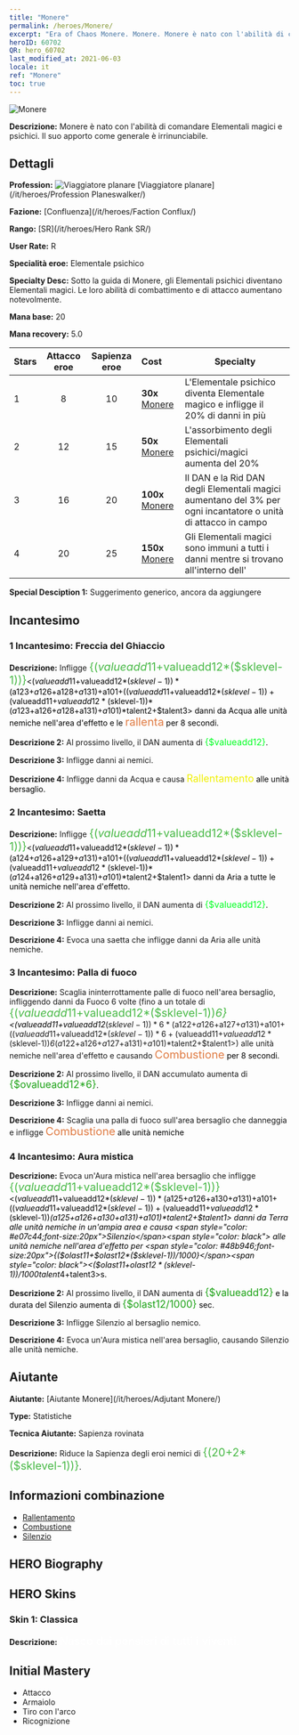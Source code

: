 ```yaml
---
title: "Monere"
permalink: /heroes/Monere/
excerpt: "Era of Chaos Monere. Monere. Monere è nato con l'abilità di comandare Elementali magici e psichici. Il suo apporto come generale è irrinunciabile."
heroID: 60702
QR: hero_60702
last_modified_at: 2021-06-03
locale: it
ref: "Monere"
toc: true
---
```

  ![Monere](/images/h/h_Monere.jpg)

 **Descrizione:** Monere è nato con l'abilità di comandare Elementali magici e psichici. Il suo apporto come generale è irrinunciabile.
## Dettagli
 **Profession:** ![Viaggiatore planare](/images/h/h_prof_13.png)  [Viaggiatore planare](/it/heroes/Profession Planeswalker/)

 **Fazione:** [Confluenza](/it/heroes/Faction Conflux/)

 **Rango:** [SR](/it/heroes/Hero Rank SR/)

 **User Rate:** R

 **Specialità eroe:** Elementale psichico

 **Specialty Desc:** Sotto la guida di Monere, gli Elementali psichici diventano Elementali magici. Le loro abilità di combattimento e di attacco aumentano notevolmente.

 **Mana base:** 20

 **Mana recovery:** 5.0


  | Stars | Attacco eroe | Sapienza eroe | Cost |     Specialty     |
  |---------|:---------------:|:---------------:|:--|--------------------|
  |    1    | 8 | 10 | **30x** [Monere](/ItemsIT/her_379/) | L'Elementale psichico diventa Elementale magico e <Scoppio di energia> infligge il 20% di danni in più |
  |    2    | 12 | 15 | **50x** [Monere](/ItemsIT/her_379/) | L'assorbimento degli Elementali psichici/magici aumenta del 20% |
  |    3    | 16 | 20 | **100x** [Monere](/ItemsIT/her_379/) | Il DAN e la Rid DAN degli Elementali magici aumentano del 3% per ogni incantatore o unità di attacco in campo |
  |    4    | 20 | 25 | **150x** [Monere](/ItemsIT/her_379/) | Gli Elementali magici sono immuni a tutti i danni mentre si trovano all'interno dell'<Aura mistica> |

 **Special Desciption 1:** Suggerimento generico, ancora da aggiungere

## Incantesimo
### 1 Incantesimo: Freccia del Ghiaccio
 **Descrizione:** Infligge <span style="color: #48b946;font-size:20px">{($valueadd11+$valueadd12*($sklevel-1))}</span><span style="color: black"><($valueadd11+$valueadd12*($sklevel-1))*($a123+$a126+$a128+$a131)+$a101+(($valueadd11+$valueadd12*($sklevel-1))+($valueadd11+$valueadd12*($sklevel-1))*($a123+$a126+$a128+$a131)+$a101)*$talent2+$talent3> danni da Acqua alle unità nemiche nell'area d'effetto e le <span style="color: #e07c44;font-size:20px">rallenta</span><span style="color: black"> per 8 secondi.

 **Descrizione 2:** Al prossimo livello, il DAN aumenta di <span style="color: #00ff22;font-size:16px">{$valueadd12}</span><span style="color: black">.

 **Descrizione 3:** Infligge danni ai nemici.

 **Descrizione 4:** Infligge danni da Acqua e causa <span style="color: #f0f000;font-size:18px">Rallentamento</span><span style="color: black"> alle unità bersaglio.

### 2 Incantesimo: Saetta
 **Descrizione:** Infligge <span style="color: #48b946;font-size:20px">{($valueadd11+$valueadd12*($sklevel-1))}</span><span style="color: black"><($valueadd11+$valueadd12*($sklevel-1))*($a124+$a126+$a129+$a131)+$a101+(($valueadd11+$valueadd12*($sklevel-1))+($valueadd11+$valueadd12*($sklevel-1))*($a124+$a126+$a129+$a131)+$a101)*$talent2+$talent1> danni da Aria a tutte le unità nemiche nell'area d'effetto.

 **Descrizione 2:** Al prossimo livello, il DAN aumenta di <span style="color: #00ff22;font-size:16px">{$valueadd12}</span><span style="color: black">.

 **Descrizione 3:** Infligge danni ai nemici.

 **Descrizione 4:** Evoca una saetta che infligge danni da Aria alle unità nemiche.

### 3 Incantesimo: Palla di fuoco
 **Descrizione:** Scaglia ininterrottamente palle di fuoco nell'area bersaglio, infliggendo danni da Fuoco 6 volte (fino a un totale di <span style="color: #48b946;font-size:20px">{($valueadd11+$valueadd12*($sklevel-1))*6}</span><span style="color: black"><($valueadd11+$valueadd12*($sklevel-1))*6*($a122+$a126+$a127+$a131)+$a101+(($valueadd11+$valueadd12*($sklevel-1))*6+($valueadd11+$valueadd12*($sklevel-1))*6*($a122+$a126+$a127+$a131)+$a101)*$talent2+$talent1>) alle unità nemiche nell'area d'effetto e causando <span style="color: #e07c44;font-size:20px">Combustione</span><span style="color: black"> per 8 secondi.

 **Descrizione 2:** Al prossimo livello, il DAN accumulato aumenta di <span style="color: #1ca216;font-size:18px">{$ovalueadd12*6}</span><span style="color: black">.

 **Descrizione 3:** Infligge danni ai nemici.

 **Descrizione 4:** Scaglia una palla di fuoco sull'area bersaglio che danneggia e infligge <span style="color: #e07c44;font-size:20px">Combustione</span><span style="color: black"> alle unità nemiche

### 4 Incantesimo: Aura mistica
 **Descrizione:** Evoca un'Aura mistica nell'area bersaglio che infligge <span style="color: #48b946;font-size:20px">{($valueadd11+$valueadd12*($sklevel-1))}</span><span style="color: black"><($valueadd11+$valueadd12*($sklevel-1))*($a125+$a126+$a130+$a131)+$a101+(($valueadd11+$valueadd12*($sklevel-1))+($valueadd11+$valueadd12*($sklevel-1))*($a125+$a126+$a130+$a131)+$a101)*$talent2+$talent1> danni da Terra alle unità nemiche in un'ampia area e causa <span style="color: #e07c44;font-size:20px">Silenzio</span><span style="color: black"> alle unità nemiche nell'area d'effetto per <span style="color: #48b946;font-size:20px">{($olast11+$olast12*($sklevel-1))/1000}</span><span style="color: black"><($olast11+$olast12*($sklevel-1))/1000*$talent4+$talent3>s.

 **Descrizione 2:** Al prossimo livello, il DAN aumenta di <span style="color: #1ca216;font-size:18px">{$valueadd12}</span><span style="color: black"> e la durata del Silenzio aumenta di <span style="color: #1ca216;font-size:18px">{$olast12/1000}</span><span style="color: black"> sec.

 **Descrizione 3:** Infligge Silenzio al bersaglio nemico.

 **Descrizione 4:** Evoca un'Aura mistica nell'area bersaglio, causando Silenzio alle unità nemiche.


## Aiutante

 **Aiutante:**  [Aiutante Monere](/it/heroes/Adjutant Monere/) 

 **Type:**  Statistiche 

 **Tecnica Aiutante:**  Sapienza rovinata 

 **Descrizione:** Riduce la Sapienza degli eroi nemici di <span style="color: #48b946;font-size:20px">{(20+2*($sklevel-1))}</span><span style="color: black">.

## Informazioni combinazione

* [Rallentamento](/it/combination/Rallentamento/) 
* [Combustione](/it/combination/Combustione/) 
* [Silenzio](/it/combination/Silenzio/) 

## HERO Biography

## HERO Skins
### Skin 1: **Classica**

 **Descrizione:** <span style="color: #ffffff;font-size:20px">Nasco dai pensieri di tutti i viventi. </span>



## Initial Mastery
   - Attacco
   - Armaiolo
   - Tiro con l'arco
   - Ricognizione
